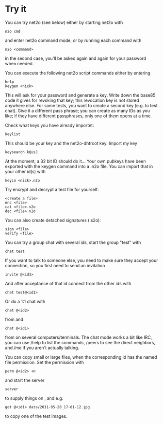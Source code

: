 # Try it #

You can try net2o (see below) either by starting net2o with

    n2o cmd

and enter net2o command mode, or by running each command with

    n2o <command>

in the second case, you'll be asked again and again for your password
when needed.

You can execute the following net2o script commands either by entering

    help
    keygen <nick>

This will ask for your password and generate a key.  Write down the
base85 code it gives for revoking that key; this revocation key is not
stored anywhere else.  For some tests, you want to create a second key
(e.g. to test chat).  Give it a different pass phrase; you can create
as many IDs as you like; if they have different passphrases, only one
of them opens at a time.

Check what keys you have already importet:

    keylist

This should be your key and the net2o-dhtroot key.  Import my key

    keysearch kQusJ

At the moment, a 32 bit ID should do it...  Your own pubkeys have been
exported with the keygen command into a <nick>.n2o file.  You can
import that in your other id(s) with

    keyin <nick>.n2o

Try encrypt and decrypt a test file for yourself:

    <create a file>
    enc <file>
    cat <file>.v2o
    dec <file>.v2o

You can also create detached signatures (<file>.s2o):

    sign <file>
    verify <file>

You can try a group chat with several ids, start the group "test" with <id1>

    chat test

If you want to talk to someone else, you need to make sure they accept
your connection, so you first need to send an invitation

    invite @<id1>

And after acceptance of that id connect from the other ids with

    chat test@<id1>

Or do a 1:1 chat with

    chat @<id2>

from <id1> and

    chat @<id1>

from <id2> on several computers/terminals.  The chat mode works a bit like IRC,
you can use /help to list the commands, /peers to see the direct
neighbors, and /me <action> if you aren't actually talking.

You can copy small or large files, when the corresponding id has the
named file permission.  Set the permission with

    perm @<id2> +n

and start the server

    server

to supply things on <id1>, and e.g.

    get @<id1> data/2011-05-20_17-01-12.jpg

to copy one of the test images.